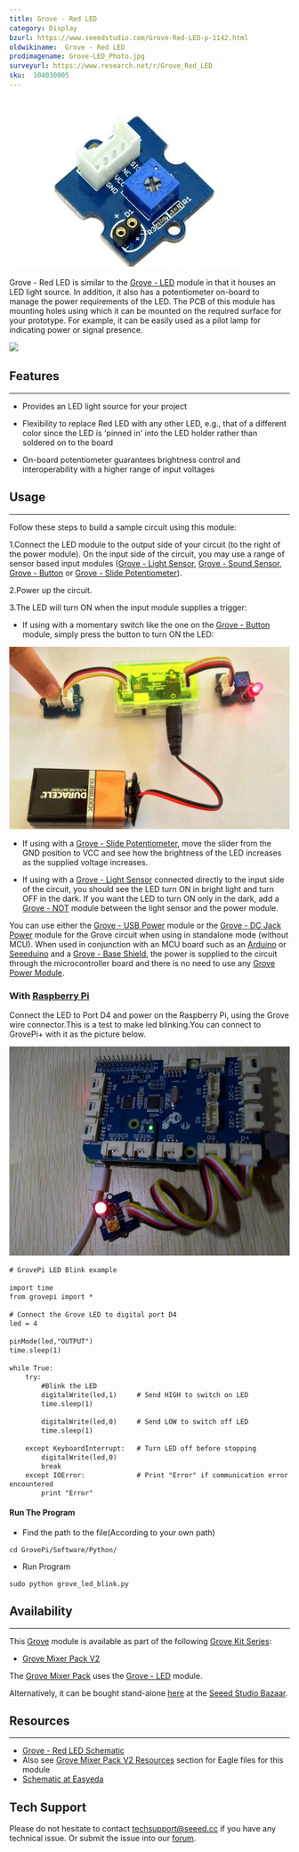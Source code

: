 ```yaml
---
title: Grove - Red LED
category: Display
bzurl: https://www.seeedstudio.com/Grove-Red-LED-p-1142.html
oldwikiname:  Grove - Red LED
prodimagename: Grove-LED_Photo.jpg
surveyurl: https://www.research.net/r/Grove_Red_LED
sku:  104030005
---
```


![](https://github.com/SeeedDocument/Grove-Red_LED/raw/master/img/Grove-LED_Photo.jpg)

Grove - Red LED is similar to the [Grove - LED](/Grove-LED "Grove - LED") module in that it houses an LED light source. In addition, it also has a potentiometer on-board to manage the power requirements of the LED. The PCB of this module has mounting holes using which it can be mounted on the required surface for your prototype. For example, it can be easily used as a pilot lamp for indicating power or signal presence.

[![](https://github.com/SeeedDocument/Seeed-WiKi/raw/master/docs/images/300px-Get_One_Now_Banner-ragular.png)](https://www.seeedstudio.com/Grove-Red-LED-p-1142.html)

##  Features
---
*   Provides an LED light source for your project

*   Flexibility to replace Red LED with any other LED, e.g., that of a different color since the LED is 'pinned in' into the LED holder rather than soldered on to the board

*   On-board potentiometer guarantees brightness control and interoperability with a higher range of input voltages

##  Usage
---
Follow these steps to build a sample circuit using this module:

1.Connect the LED module to the output side of your circuit (to the right of the power module). On the input side of the circuit, you may use a range of sensor based input modules ([Grove - Light Sensor](/Grove-Light_Sensor "Grove - Light Sensor"), [Grove - Sound Sensor](/Grove-Sound_Sensor "Grove - Sound Sensor"), [Grove - Button](/Grove-Button "Grove - Button") or [Grove - Slide Potentiometer](/Grove-Slide_Potentiometer "Grove - Slide Potentiometer")).

2.Power up the circuit.

3.The LED will turn ON when the input module supplies a trigger:
- If using with a momentary switch like the one on the [Grove - Button](/Grove-Button "Grove - Button") module, simply press the button to turn ON the LED:


![](https://github.com/SeeedDocument/Grove-Red_LED/raw/master/img/Grove-momentarySwitch-RedLED.jpg)


- If using with a [Grove - Slide Potentiometer](/Grove-Slide_Potentiometer "Grove - Slide Potentiometer"), move the slider from the GND position to VCC and see how the brightness of the LED increases as the supplied voltage increases.

- If using with a [Grove - Light Sensor](/Grove-Light_Sensor "Grove - Light Sensor") connected directly to the input side of the circuit, you should see the LED turn ON in bright light and turn OFF in the dark. If you want the LED to turn ON only in the dark, add a [Grove - NOT](/Grove-NOT "Grove - NOT") module between the light sensor and the power module.


You can use either the [Grove - USB Power](/Grove-Mixer_Pack#2._USB_Power "Grove - Mixer Pack") module or the [Grove - DC Jack Power](/Grove-DC_Jack_Power "Grove - DC Jack Power") module for the Grove circuit when using in standalone mode (without MCU). When used in conjunction with an MCU board such as an [Arduino](/w/index.php?title=Arduino&amp;action=edit&amp;redlink=1 "Arduino&amp;action=edit&amp;redlink=1") or [Seeeduino](/Seeeduino "Seeeduino") and a [Grove - Base Shield](/Grove-Base_Shield "Grove - Base Shield"), the power is supplied to the circuit through the microcontroller board and there is no need to use any [Grove Power Module](/GROVE_System#Power "GROVE System").

###   With [Raspberry Pi](/GrovePiPlus "GrovePi+")

Connect the LED to Port D4 and power on the Raspberry Pi, using the Grove wire connector.This is a test to make led blinking.You can connect to GrovePi+ with it as the picture below.

![](https://github.com/SeeedDocument/Grove-Red_LED/raw/master/img/GrovePiPlus_red_led.jpg)


```
# GrovePi LED Blink example

import time
from grovepi import *

# Connect the Grove LED to digital port D4
led = 4

pinMode(led,"OUTPUT")
time.sleep(1)

while True:
    try:
        #Blink the LED
        digitalWrite(led,1)		# Send HIGH to switch on LED
        time.sleep(1)

        digitalWrite(led,0)		# Send LOW to switch off LED
        time.sleep(1)

    except KeyboardInterrupt:	# Turn LED off before stopping
        digitalWrite(led,0)
        break
    except IOError:				# Print "Error" if communication error encountered
        print "Error"
```

####   Run The Program

*   Find the path to the file(According to your own path)
```
cd GrovePi/Software/Python/
```

*   Run Program
```
sudo python grove_led_blink.py
```

##  Availability
---
This [Grove](/Grove "Grove") module is available as part of the following [Grove Kit Series](/GROVE_System#GROVE_Kit_Series "GROVE System"):

*   [Grove Mixer Pack V2](/GROVE_MIXER_PACK_V2 "GROVE MIXER PACK V2")

The [Grove Mixer Pack](/Grove-Mixer_Pack "Grove - Mixer Pack") uses the [Grove - LED](/Grove-LED "Grove - LED") module.

Alternatively, it can be bought stand-alone [here](http://www.seeedstudio.com/depot/Grove-Red-LED-p-1142.html) at the [Seeed Studio Bazaar](http://www.seeedstudio.com/depot/Grove-Red-LED-p-1142.html).

##  Resources
---
* [Grove - Red LED Schematic](https://github.com/SeeedDocument/Grove-Red_LED/raw/master/res/Grove-LED_v1.3.pdf)
* Also see [Grove Mixer Pack V2 Resources](/GROVE_MIXER_PACK_V2#Resources "GROVE MIXER PACK V2") section for Eagle files for this module
* [Schematic at Easyeda](https://easyeda.com/Seeed/Grove_Red_LED-7e3e5eacbdc94abb90c01c55c55bc83a)
## Tech Support
Please do not hesitate to contact [techsupport@seeed.cc](techsupport@seeed.cc) if you have any technical issue. Or submit the issue into our [forum](http://seeedstudio.com/forum/). 